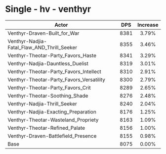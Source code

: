 # Single - hv - venthyr
| Actor | DPS | Increase |
|---|:---:|:---:|
|Venthyr-Draven-Built_for_War|8381|3.79%|
|Venthyr-Nadjia-Fatal_Flaw_AND_Thrill_Seeker|8355|3.46%|
|Venthyr-Theotar-Party_Favors_Haste|8341|3.29%|
|Venthyr-Nadjia-Dauntless_Duelist|8319|3.01%|
|Venthyr-Theotar-Party_Favors_Intellect|8310|2.91%|
|Venthyr-Theotar-Party_Favors_Versatility|8300|2.79%|
|Venthyr-Theotar-Party_Favors_Crit|8289|2.65%|
|Venthyr-Theotar-Soothing_Shade|8276|2.48%|
|Venthyr-Nadjia-Thrill_Seeker|8240|2.04%|
|Venthyr-Nadjia-Exacting_Preparation|8176|1.25%|
|Venthyr-Theotar-Wasteland_Propriety|8163|1.09%|
|Venthyr-Theotar-Refined_Palate|8156|1.00%|
|Venthyr-Draven-Battlefield_Presence|8155|0.98%|
|Base|8075|0.00%|
